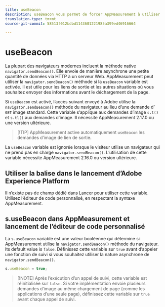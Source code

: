 ```yaml
---
title: useBeacon
description: useBeacon vous permet de forcer AppMeasurement à utiliser l’API sendBeacon des navigateurs
translation-type: tm+mt
source-git-commit: 58513f012bdbd1143601221985a399ed46916664

---
```



# useBeacon

La plupart des navigateurs modernes incluent la méthode native `navigator.sendBeacon()`. Elle envoie de manière asynchrone une petite quantité de données via HTTP à un serveur Web. AppMeasurement peut utiliser la `navigator.sendBeacon()` méthode si la `useBeacon` variable est activée. Il est utile pour les liens de sortie et les autres situations où vous souhaitez envoyer des informations avant le déchargement de la page.

Si `useBeacon` est activé, l’accès suivant envoyé à Adobe utilise la `navigator.sendBeacon()` méthode du navigateur au lieu d’une demande d’ `GET` image standard. Cette variable s’applique aux demandes d’image `s.t()` et `s.tl()` aux demandes d’image. Il nécessite AppMeasurement 2.17.0 ou une version ultérieure.

> [!TIP] AppMeasurement active automatiquement `useBeacon` les demandes d’image de lien de sortie.

La `useBeacon` variable est ignorée lorsque le visiteur utilise un navigateur qui ne prend pas en charge `navigator.sendBeacon()`. L’utilisation de cette variable nécessite AppMeasurement 2.16.0 ou version ultérieure.

## Utiliser la balise dans le lancement d’Adobe Experience Platform

Il n’existe pas de champ dédié dans Lancer pour utiliser cette variable. Utilisez l’éditeur de code personnalisé, en respectant la syntaxe AppMeasurement.

## s.useBeacon dans AppMeasurement et lancement de l’éditeur de code personnalisé

La `s.useBeacon` variable est une valeur booléenne qui détermine si AppMeasurement utilise la `navigator.sendBeacon()` méthode du navigateur. Its default value is `false`. Définissez cette variable sur `true` avant d’appeler une fonction de suivi si vous souhaitez utiliser la nature asynchrone de `navigator.sendBeacon()`.

```js
s.useBeacon = true;
```

> [!NOTE] Après l’exécution d’un appel de suivi, cette variable est réinitialisée sur `false`. Si votre implémentation envoie plusieurs demandes d’image au même chargement de page (comme les applications d’une seule page), définissez cette variable sur `true` avant chaque appel de suivi.
